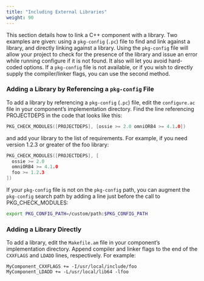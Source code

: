 ```yaml
---
title: "Including External Libraries"
weight: 90
---
```


This section details how to link a C++ component with a library. Two examples are given: using a `pkg-config` (`.pc`) file to find and link against a library, and directly linking against a library. Using the `pkg-config` file will allow your project to check for the presence of the library and issue an error while running configure if it is not found. It also will let you avoid hard-coded options. If a `pkg-config` file is not available, or if you wish to directly supply the compiler/linker flags, you can use the second method.

### Adding a Library by Referencing a `pkg-config` File

To add a library by referencing a `pkg-config` (`.pc`) file, edit the `configure.ac` file in your component’s implementation directory. Find the line referencing PROJECTDEPS in the code that looks like this:

```c++
PKG_CHECK_MODULES([PROJECTDEPS], [ossie >= 2.0 omniORB4 >= 4.1.0])
```

and add your library to the list of requirements. For example, if you need version 1.2.3 or greater of the foo library:

```c++
PKG_CHECK_MODULES([PROJECTDEPS], [
  ossie >= 2.0
  omniORB4 >= 4.1.0
  foo >= 1.2.3
])
```

If your `pkg-config` file is not on the `pkg-config` path, you can augment the `pkg-config` search path by adding a line just before the call to PKG_CHECK_MODULES:

```bash
export PKG_CONFIG_PATH=/custom/path:$PKG_CONFIG_PATH
```

### Adding a Library Directly

To add a library, edit the `Makefile.am` file in your component’s implementation directory. Append compiler and linker flags to the end of the `CXXFLAGS` and `LDADD` lines, respectively. For example:

```make
MyComponent_CXXFLAGS += -I/usr/local/include/foo
MyComponent_LDADD += -L/usr/local/lib64 -lfoo
```
